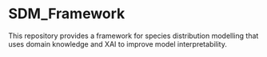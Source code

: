# SDM_Framework
This repository provides a framework for species distribution modelling that uses domain knowledge and XAI to improve model interpretability.
